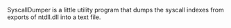 SyscallDumper is a little utility program that dumps the syscall indexes from exports of ntdll.dll into a text file.
